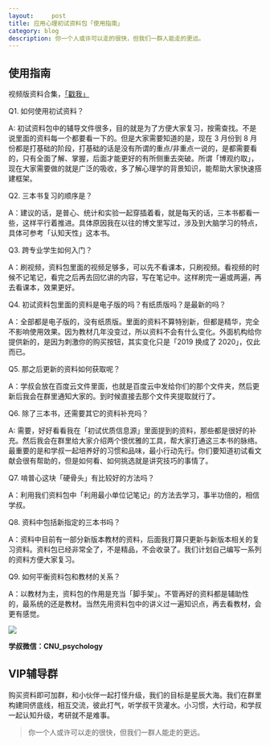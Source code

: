 ```yaml
---
layout:     post
title: 应用心理初试资料包「使用指南」
category: blog
description: 你一个人或许可以走的很快，但我们一群人能走的更远。
---
```


## 使用指南

视频版资料合集，[「戳我」](http://1257355643.vod2.myqcloud.com/a589a973vodtranscq1257355643/147466325285890787081604195/v.f30.mp4)

Q1. 如何使用初试资料？

A: 初试资料包中的辅导文件很多，目的就是为了方便大家复习，按需查找。不是说里面的资料每一个都要看一下的。但是大家需要知道的是，现在 3 月份到 8 月份都是打基础的阶段，打基础的话是没有所谓的重点/非重点一说的，是都需要看的，只有全面了解、掌握，后面才能更好的有所侧重去突破。所谓「博观约取」，现在大家需要做的就是广泛的吸收，多了解心理学的背景知识，能帮助大家快速搭建框架。

Q2. 三本书复习的顺序是？

A：建议的话，是普心、统计和实验一起穿插着看，就是每天的话，三本书都看一些，这样平行着推进。具体原因我在以往的博文里写过，涉及到大脑学习的特点，具体可参考「认知天性」这本书。

Q3. 跨专业学生如何入门？

A：刷视频，资料包里面的视频足够多，可以先不看课本，只刷视频。看视频的时候不记笔记，看完之后再去回忆讲的内容，写在笔记中。这样刷完一遍或两遍，再去看课本，效果更好。

Q4. 初试资料包里面的资料是电子版的吗？有纸质版吗？是最新的吗？

A：全部都是电子版的，没有纸质版。里面的资料不算特别新，但都是精华，完全不影响使用效果。因为教材几年没变过，所以资料不会有什么变化。外面机构给你提供新的，是因为刺激你的购买按钮，其实变化只是「2019 换成了 2020」，仅此而已。

Q5. 那之后更新的资料如何获取呢？

A：学叔会放在百度云文件里面，也就是百度云中发给你们的那个文件夹，然后更新后我会在群里通知大家的。到时候直接去那个文件夹提取就行了。

Q6. 除了三本书，还需要其它的资料补充吗？
 
A: 需要，好好看看我在「初试优质信息源」里面提到的资料，那些都是很好的补充。然后我会在群里给大家介绍两个恨优雅的工具，帮大家打通这三本书的脉络。最重要的是和学叔一起培养好的习惯和品味，最小行动先行。你们要知道初试看文献会很有帮助的，但是如何看、如何挑选就是讲究技巧的事情了。

Q7. 啃普心这块「硬骨头」有比较好的方法吗？

A：利用我们资料包中「利用最小单位记笔记」的方法去学习，事半功倍的，相信学叔。

Q8. 资料中包括新指定的三本书吗？

A：资料中目前有一部分新版本教材的资料，后面我打算只更新与新版本相关的复习资料。资料包已经非常全了，不是精品，不会收录了。我们计划自己编写一系列的资料方便大家复习。

Q9. 如何平衡资料包和教材的关系？

A：以教材为主，资料包的作用是充当「脚手架」。不管再好的资料都是辅助性的，最系统的还是教材。当然先用资料包中的讲义过一遍知识点，再去看教材，会更有感觉。

![](https://cnu347-1257355643.cos.ap-beijing.myqcloud.com/CNU347/Taobao-1.png)


**学叔微信：CNU_psychology**

## VIP辅导群

购买资料即可加群，和小伙伴一起打怪升级，我们的目标是星辰大海。我们在群里构建同侪底线，相互交流，彼此打气，听学叔干货灌水。小习惯，大行动，和学叔一起认知升级，考研就不是难事。

> 你一个人或许可以走的很快，但我们一群人能走的更远。


